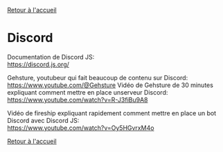 [Retour à l'accueil](../README.md)
# Discord

Documentation de Discord JS: \
https://discord.js.org/

Gehsture, youtubeur qui fait beaucoup de contenu sur Discord: \
https://www.youtube.com/@Gehsture
Vidéo de Gehsture de 30 minutes expliquant comment mettre en place unserveur Discord: \
https://www.youtube.com/watch?v=R-J3fiBu9A8

Vidéo de fireship expliquant rapidement comment mettre en place un bot Discord avec Discord JS: \
https://www.youtube.com/watch?v=Oy5HGvrxM4o

[Retour à l'accueil](../README.md)